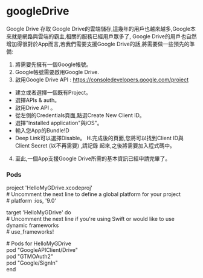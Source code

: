 # googleDrive
Google Drive 存取 
Google Drive的雲端儲存,這幾年的用戶也越來越多,Google本來就是網路與雲端的霸主,相關的服務已經用戶眾多了, Google Drive的用戶也自然增加得很對於App而言,若我們需要支援Google Drive的話,將需要做一些預先的準備: 
1. 將需要先擁有一個Google帳號。 
2. Google帳號需要啟用Google Drive. 
3. 啟用Google Drive API : https://consoledevelopers.google.com/proiect
* 建立或者選擇一個既有Project。 
* 選擇APIs & auth。 
* 啟用Drive API 。 
* 從左側的Credentials頁面,點選Create New Client ID。 
* 選擇"Installed application"與iOS"。 
* 輸入您App的Bundle!D
* Deep Link可以選擇Disable。 
H.完成後的頁面,您將可以找到Client ID與Client Secret (以不再需要) ,請記錄 起來,之後將需要加入程式碼中。 
4. 至此,一個App支援Google Drive所需的基本資訊已經申請完畢了。
### Pods
project 'HelloMyGDrive.xcodeproj'  
\# Uncomment the next line to define a global platform for your project  
\# platform :ios, '9.0'  

target 'HelloMyGDrive' do  
  \# Uncomment the next line if you're using Swift or would like to use dynamic frameworks  
  \# use_frameworks!  

  \# Pods for HelloMyGDrive  
pod "GoogleAPIClient/Drive"  
pod "GTMOAuth2"  
pod "Google/SignIn"  
end
